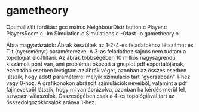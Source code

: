 # gametheory

Optimalizált fordítás:
gcc main.c NeighbourDistribution.c Player.c PlayersRoom.c -lm Simulation.c Simulations.c  -Ofast -o gametheory.o

Ábra magyarázatok:
Ábrák készültek az 1-2-4-es feladatokhoz létszámot és T-t (nyereményt) paraméterezve.
A 3-as feladathoz sajnos nem tudtam a topológiát előállítani.
Az ábrák többségében 10 milliós nagyságrendű kiszámolt pont van, ami problémát okozott a gnuplot pdf exportálójának,
ezért több esetben levágtam az ábrák végét, azonban az összes esetben látszik, 
hogy adott paraméterrel melyik szimulácio tart "gyorsabban" 1-hez vagy 0-hoz.
A grafikonokon ábrázolt szimulációk neveiből, valamint a pdf fájlnevekből látszik, hogy mi van ábrázolva,
azonban ha kérdés merül fel, szívesen válaszolok.
Összeségében csak a 4-es topológiával tart az összedolgozók/csalók aránya 1-hez.
